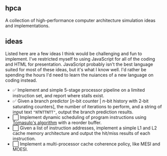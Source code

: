 ## hpca
A collection of high-performance computer architecture simulation ideas and implementations.

## ideas

Listed here are a few ideas I think would be challenging and fun to implement. I've restricted myself to using JavaScript for all of the
coding and HTML for presentation. JavaScript probably isn't the best language suited for most of these ideas, but it's what I know well.
I'd rather be spending the hours I'd need to learn the nuiances of a new language on coding instead.

- :white_check_mark: Implement and simple 5-stage processor pipeline on a limited instruction set, and report where stalls exist.
- :white_check_mark: Given a branch predictor [_n_-bit counter | _n_-bit history with 2-bit saturating counters], the number of 
iterations to perform, and a string of input text `"NTNTTNTT"`, output the branch prediction results.
- :white_large_square: Implement dynamic scheduling of program instructions using 
[Tomasulo's algorithm](http://en.wikipedia.org/wiki/Tomasulo_algorithm) with a reorder buffer.
- :white_large_square: Given a list of instruction addresses, implement a simple L1 and L2 cache memory architecture and output the 
hit/miss results of each instruction.
- :white_large_square: Implement a multi-processor cache coherence policy, like MESI and MOESI.
